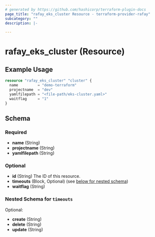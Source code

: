 ```yaml
---
# generated by https://github.com/hashicorp/terraform-plugin-docs
page_title: "rafay_eks_cluster Resource - terraform-provider-rafay"
subcategory: ""
description: |-
  
---
```


# rafay_eks_cluster (Resource)



## Example Usage

```terraform
resource "rafay_eks_cluster" "cluster" {
  name         = "demo-terraform"
  projectname  = "dev"
  yamlfilepath = "<file-path/eks-cluster.yaml>"
  waitflag     = "1"
}
```

<!-- schema generated by tfplugindocs -->
## Schema

### Required

- **name** (String)
- **projectname** (String)
- **yamlfilepath** (String)

### Optional

- **id** (String) The ID of this resource.
- **timeouts** (Block, Optional) (see [below for nested schema](#nestedblock--timeouts))
- **waitflag** (String)

<a id="nestedblock--timeouts"></a>
### Nested Schema for `timeouts`

Optional:

- **create** (String)
- **delete** (String)
- **update** (String)


